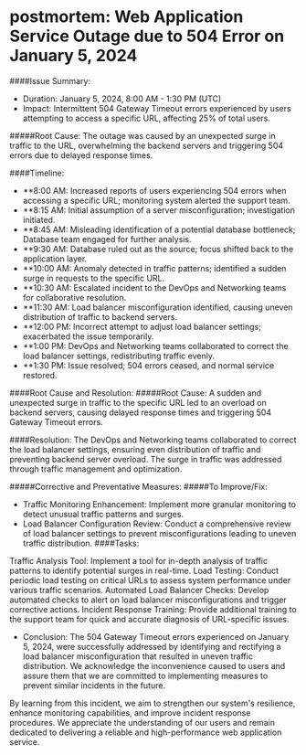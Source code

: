 
# postmortem: Web Application Service Outage due to 504 Error on January 5, 2024

####Issue Summary:

 - Duration: January 5, 2024, 8:00 AM - 1:30 PM (UTC)
 - Impact: Intermittent 504 Gateway Timeout errors experienced by users attempting to access a specific URL, affecting 25% of total users.

#####Root Cause:
The outage was caused by an unexpected surge in traffic to the URL, overwhelming the backend servers and triggering 504 errors due to delayed response times.

####Timeline:

- **8:00 AM: Increased reports of users experiencing 504 errors when accessing a specific URL; monitoring system alerted the support team.
- **8:15 AM: Initial assumption of a server misconfiguration; investigation initiated.
- **8:45 AM: Misleading identification of a potential database bottleneck; Database team engaged for further analysis.
- **9:30 AM: Database ruled out as the source; focus shifted back to the application layer.
- **10:00 AM: Anomaly detected in traffic patterns; identified a sudden surge in requests to the specific URL.
- **10:30 AM: Escalated incident to the DevOps and Networking teams for collaborative resolution.
- **11:30 AM: Load balancer misconfiguration identified, causing uneven distribution of traffic to backend servers.
- **12:00 PM: Incorrect attempt to adjust load balancer settings; exacerbated the issue temporarily.
- **1:00 PM: DevOps and Networking teams collaborated to correct the load balancer settings, redistributing traffic evenly.
- **1:30 PM: Issue resolved; 504 errors ceased, and normal service restored.

####Root Cause and Resolution:
#####Root Cause:
A sudden and unexpected surge in traffic to the specific URL led to an overload on backend servers, causing delayed response times and triggering 504 Gateway Timeout errors.

####Resolution:
The DevOps and Networking teams collaborated to correct the load balancer settings, ensuring even distribution of traffic and preventing backend server overload. The surge in traffic was addressed through traffic management and optimization.

#####Corrective and Preventative Measures:
#####To Improve/Fix:

- Traffic Monitoring Enhancement: Implement more granular monitoring to detect unusual traffic patterns and surges.
- Load Balancer Configuration Review: Conduct a comprehensive review of load balancer settings to prevent misconfigurations leading to uneven traffic distribution.
####Tasks:

Traffic Analysis Tool: Implement a tool for in-depth analysis of traffic patterns to identify potential surges in real-time.
Load Testing: Conduct periodic load testing on critical URLs to assess system performance under various traffic scenarios.
Automated Load Balancer Checks: Develop automated checks to alert on load balancer misconfigurations and trigger corrective actions.
Incident Response Training: Provide additional training to the support team for quick and accurate diagnosis of URL-specific issues.
 - Conclusion:
The 504 Gateway Timeout errors experienced on January 5, 2024, were successfully addressed by identifying and rectifying a load balancer misconfiguration that resulted in uneven traffic distribution. We acknowledge the inconvenience caused to users and assure them that we are committed to implementing measures to prevent similar incidents in the future.

By learning from this incident, we aim to strengthen our system's resilience, enhance monitoring capabilities, and improve incident response procedures. We appreciate the understanding of our users and remain dedicated to delivering a reliable and high-performance web application service.

